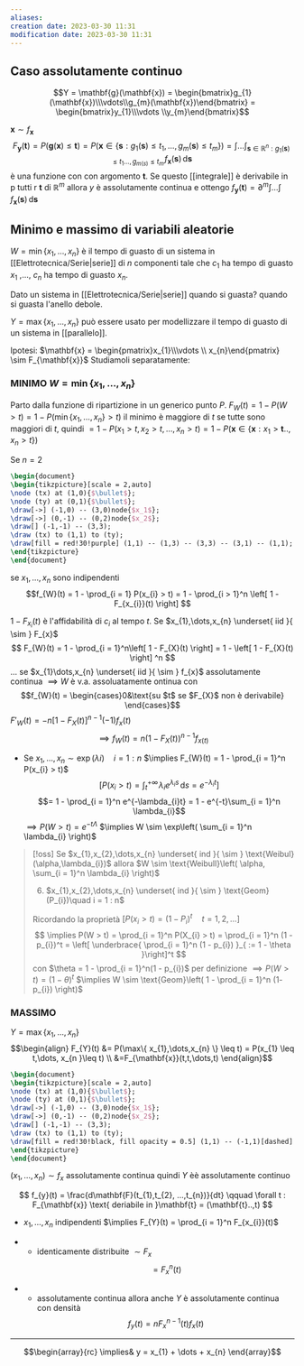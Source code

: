 ```yaml
---
aliases: 
creation date: 2023-03-30 11:31
modification date: 2023-03-30 11:31
---
```


## Caso assolutamente continuo
$$Y = \mathbf{g}(\mathbf{x}) = \begin{bmatrix}g_{1}(\mathbf{x})\\\vdots\\g_{m}(\mathbf{x})\end{bmatrix} = \begin{bmatrix}y_{1}\\\vdots \\y_{m}\end{bmatrix}$$

$\mathbf{x} \sim f_{\mathbf{x}}$
$$F_{\mathbf{y}}(\mathbf{t}) = P(\mathbf{g}(\mathbf{x}) \leq \mathbf{t})= P (\mathbf{x} \in \{ \mathbf{s} : g_{1}(\mathbf{s}) \leq t_{1}, \dots, g_{m}(\mathbf{s}) \leq t_{m}\}) = \int  \dots \int_{{\mathbf{s} \in \mathbb{R}^n : g_{1}(\mathbf{s}) \leq t_{1} \dots, g_{m(s)} \leq t_{m}}}  \! f_{\mathbf{x}}(\mathbf{s})\, \mathrm{d}\mathbf{s} $$
è una funzione con con argomento $\mathbf{t}$.
Se questo [[integrale]] è derivabile in p tutti r $\mathbf{t}$ di $\mathbb{R}^m$ allora $y$ è assolutamente continua e ottengo
$f_{\mathbf{y}}(\mathbf{t}) = \partial^m \int \dots \int  \! f_{\mathbf{x}}(\mathbf{s})\, \mathrm{d}\mathbf{s}$

## Minimo e massimo di variabili aleatorie
$W = \min\{ x_{1},\dots,x_{n} \}$ è il tempo di guasto di un sistema in [[Elettrotecnica/Serie|serie]] di $n$ componenti tale che $c_{1}$ ha tempo di guasto $x_{1}$ ,..., $c_{n}$ ha tempo di guasto $x_{n}$.

Dato un sistema in [[Elettrotecnica/Serie|serie]] quando si guasta? quando si guasta l'anello debole.


$Y = \max \{ x_{1},\dots,x_{n} \}$ può essere usato per modellizzare il tempo di guasto di un sistema in [[parallelo]].

Ipotesi: $\mathbf{x} = \begin{pmatrix}x_{1}\\\vdots \\ x_{n}\end{pmatrix} \sim F_{\mathbf{x}}$
Studiamoli separatamente:

### MINIMO $W = \min\{ x_{1},\dots,x_{n} \}$
Parto dalla funzione di ripartizione in un generico punto $P$.
$F_{W}(t) = 1 - P(W > t) = 1 - P(\min\{ x_{1},\dots,x_{n} \} > t)$
il minimo è maggiore di $t$ se tutte sono maggiori di $t$, quindi
$= 1 - P(x_{1} > t, x_{2} > t, \dots, x_{n} > t) = 1 - P(\mathbf{x} \in \{  \mathbf{x} : x_{1} > \mathbf{t}.., x_{n} > t \})$

Se $n = 2$
```tikz
\begin{document}
\begin{tikzpicture}[scale = 2,auto]
\node (tx) at (1,0){$\bullet$};
\node (ty) at (0,1){$\bullet$};
\draw[->] (-1,0) -- (3,0)node{$x_1$};
\draw[->] (0,-1) -- (0,2)node{$x_2$};
\draw[] (-1,-1) -- (3,3);
\draw (tx) to (1,1) to (ty);
\draw[fill = red!30!purple] (1,1) -- (1,3) -- (3,3) -- (3,1) -- (1,1); 
\end{tikzpicture}
\end{document}
```
se $x_{1},\dots,x_{n}$ sono indipendenti
$$f_{W}(t) = 1 - \prod_{i = 1} P(x_{i} > t) = 1 - \prod_{i > 1}^n \left[ 1 - F_{x_{i}}(t) \right] $$

$1 - F_{x_{i}}(t)$ è l'affidabilità di $c_{i}$ al tempo $t$. Se $x_{1},\dots,x_{n} \underset{ iid }{ \sim } F_{x}$
$$
F_{W}(t) = 1 - \prod_{i = 1}^n\left[ 1 - F_{X}(t) \right] = 1 - \left[ 1 - F_{X}(t) \right] ^n
$$
... se $x_{1}\dots,x_{n} \underset{ iid }{ \sim } f_{x}$ assolutamente continua
$\implies W$ è v.a. assoluatamente ontinua con $$f_{W}(t) = \begin{cases}0&\text{su $t$ se $F_{X}$ non è derivabile}
\end{cases}$$
$F'_{W}(t) = -n[1 - F_{X}(t)]^{n-1} (-1) f_{x}(t)$
$$\implies f_{W}(t) = n(1 - F_{X}(t))^{n-1}f_{x(t)}$$

- Se $x_{1},\dots,x_{n}\sim \exp(\lambda i)\quad i = 1 : n$ 
  $\implies F_{W}(t) = 1 - \prod_{i = 1}^n P(x_{i} > t)$ 
  $$\left[P(x_{i} > t) = \int _{t}^{+\infty} \!\lambda_{i} e^{\lambda _{i}s} \, \mathrm{d}s = e^{-\lambda_{i}t} \right]$$
$$= 1 - \prod_{i = 1}^n e^{-\lambda_{i}t} = 1 - e^{-t}\sum_{i = 1}^n \lambda_{i}$$
$\implies P(W > t) = e^{-t\Lambda}$
$\implies W \sim \exp\left( \sum_{i = 1}^n \lambda_{i} \right)$

>[!oss]
>Se $x_{1},x_{2},\dots,x_{n} \underset{ ind }{ \sim } \text{Weibul}(\alpha,\lambda_{i})$  allora $W \sim \text{Weibull}\left( \alpha, \sum_{i = 1}^n \lambda_{i} \right)$
>
>6. $x_{1},x_{2},\dots,x_{n} \underset{ ind }{ \sim } \text{Geom}(P_{i})\quad i = 1 : n$
>
>Ricordando la proprietà $[P(x_{i} > t) = (1 - P_{i})^t\quad t = 1,2,\dots]$
>$$ \implies P(W > t) = \prod_{i = 1}^n P(X_{i} > t) = \prod_{i = 1}^n (1 - p_{i})^t = \left[ \underbrace{ \prod_{i = 1}^n (1 - p_{i}) }_{ := 1 - \theta }\right]^t $$
> con $\theta = 1 - \prod_{i = 1}^n(1 - p_{i})$ per definizione
> $\implies P(W > t) = (1 - \theta)^t$
> $\implies W \sim \text{Geom}\left( 1 - \prod_{i = 1}^n (1- p_{i}) \right)$

### MASSIMO
$Y = \max \{x_{1},\dots,x_{n} \}$
$$\begin{align}
F_{Y}(t) &= P(\max\{ x_{1},\dots,x_{n} \} \leq t) = P(x_{1} \leq t,\dots, x_{n }\leq t) \\
&=F_{\mathbf{x}}(t,t,\dots,t)
\end{align}$$
```tikz
\begin{document}
\begin{tikzpicture}[scale = 2,auto]
\node (tx) at (1,0){$\bullet$};
\node (ty) at (0,1){$\bullet$};
\draw[->] (-1,0) -- (3,0)node{$x_1$};
\draw[->] (0,-1) -- (0,2)node{$x_2$};
\draw[] (-1,-1) -- (3,3);
\draw (tx) to (1,1) to (ty);
\draw[fill = red!30!black, fill opacity = 0.5] (1,1) -- (-1,1)[dashed] -- (-1,-2) -- (1,-2) -- (1,1); 
\end{tikzpicture}
\end{document}
```
$(x_{1},\dots,x_{n}) \sim f_{x}$ assolutamente continua quindi $Y$ èè assolutamente continuo

$$
f_{y}(t) = \frac{d\mathbf{F}(t_{1},t_{2}, ...,t_{n})}{dt} \qquad \forall t : F_{\mathbf{x}} \text{ deriabile in }\mathbf{t} = (\mathbf{t}..,t)
$$

- $x_{1},\dots,x_{n}$ indipendenti
$\implies F_{Y}(t) = \prod_{i = 1}^n F_{x_{i}}(t)$ 

+ + identicamente distribuite $\sim F_{x}$
$$= F_{x}^n(t)$$
- + assolutamente continua allora anche $Y$ è assolutamente continua con densità
  $$ f_{y}(t) = nF_{x}^{n-1}(t) f_{x}(t) $$

-----

$$\begin{array}{rc}
\implies& y  = x_{1} + \dots + x_{n}
\end{array}$$